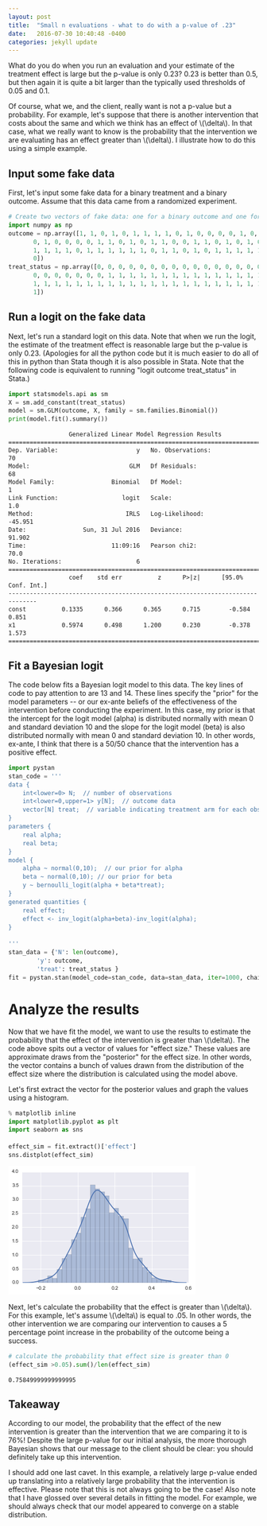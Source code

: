 ```yaml
---
layout: post
title:  "Small n evaluations - what to do with a p-value of .23"
date:   2016-07-30 10:40:48 -0400
categories: jekyll update
---
```


What do you do when you run an evaluation and your estimate of the treatment effect is large but the p-value is only 0.23? 0.23 is better than 0.5, but then again it is quite a bit larger than the typically used thresholds of 0.05 and 0.1. 

Of course, what we, and the client, really want is not a p-value but a probability.  For example, let's suppose that there is another intervention that costs about the same and which we think has an effect of \\(\delta\\).  In that case, what we really want to know is the probability that the intervention we are evaluating has an effect greater than \\(\delta\\). I illustrate how to do this using a simple example.


## Input some fake data
First, let's input some fake data for a binary treatment and a binary outcome. Assume that this data came from a randomized experiment.


```python
# Create two vectors of fake data: one for a binary outcome and one for a binary treatment
import numpy as np
outcome = np.array([1, 1, 0, 1, 0, 1, 1, 1, 1, 0, 1, 0, 0, 0, 0, 1, 0, 1, 1, 1, 1, 0, 1,
       0, 1, 0, 0, 0, 0, 1, 1, 0, 1, 0, 1, 1, 0, 0, 1, 1, 0, 1, 0, 1, 0, 0,
       1, 1, 1, 1, 0, 1, 1, 1, 1, 1, 1, 0, 1, 1, 0, 1, 0, 1, 1, 1, 1, 1, 1,
       0])
treat_status = np.array([0, 0, 0, 0, 0, 0, 0, 0, 0, 0, 0, 0, 0, 0, 0, 0, 0, 0, 0, 0, 0, 0, 0,
       0, 0, 0, 0, 0, 0, 0, 1, 1, 1, 1, 1, 1, 1, 1, 1, 1, 1, 1, 1, 1, 1, 1,
       1, 1, 1, 1, 1, 1, 1, 1, 1, 1, 1, 1, 1, 1, 1, 1, 1, 1, 1, 1, 1, 1, 1,
       1])
```

## Run a logit on the fake data
Next, let's run a standard logit on this data. Note that when we run the logit, the estimate of the treatment effect is reasonable large but the p-value is only 0.23.  (Apologies for all the python code but it is much easier to do all of this in python than Stata though it is also possible in Stata. Note that the following code is equivalent to running "logit outcome treat_status" in Stata.)


```python
import statsmodels.api as sm
X = sm.add_constant(treat_status)
model = sm.GLM(outcome, X, family = sm.families.Binomial())
print(model.fit().summary())
```

                     Generalized Linear Model Regression Results                  
    ==============================================================================
    Dep. Variable:                      y   No. Observations:                   70
    Model:                            GLM   Df Residuals:                       68
    Model Family:                Binomial   Df Model:                            1
    Link Function:                  logit   Scale:                             1.0
    Method:                          IRLS   Log-Likelihood:                -45.951
    Date:                Sun, 31 Jul 2016   Deviance:                       91.902
    Time:                        11:09:16   Pearson chi2:                     70.0
    No. Iterations:                     6                                         
    ==============================================================================
                     coef    std err          z      P>|z|      [95.0% Conf. Int.]
    ------------------------------------------------------------------------------
    const          0.1335      0.366      0.365      0.715        -0.584     0.851
    x1             0.5974      0.498      1.200      0.230        -0.378     1.573
    ==============================================================================


## Fit a Bayesian logit
The code below fits a Bayesian logit model to this data.  The key lines of code to pay attention to are 13 and 14. These lines specify the "prior" for the model parameters -- or our ex-ante beliefs of the effectiveness of the intervention before conducting the experiment.  In this case, my prior is that the intercept for the logit model (alpha) is distributed normally with mean 0 and standard deviation 10 and the slope for the logit model (beta) is also distributed normally with mean 0 and standard deviation 10.  In other words, ex-ante, I think that there is a 50/50 chance that the intervention has a positive effect.  


```python
import pystan
stan_code = '''
data {
    int<lower=0> N;  // number of observations
    int<lower=0,upper=1> y[N];  // outcome data
    vector[N] treat;  // variable indicating treatment arm for each observation
}
parameters {
    real alpha;
    real beta;
}
model {
    alpha ~ normal(0,10);  // our prior for alpha
    beta ~ normal(0,10); // our prior for beta
    y ~ bernoulli_logit(alpha + beta*treat);
}    
generated quantities {
    real effect;
    effect <- inv_logit(alpha+beta)-inv_logit(alpha);
}

'''
stan_data = {'N': len(outcome),
        'y': outcome,
        'treat': treat_status }
fit = pystan.stan(model_code=stan_code, data=stan_data, iter=1000, chains=4)
```

# Analyze the results
Now that we have fit the model, we want to use the results to estimate the probability that the effect of the intervention is greater than \\(\delta\\).  The code above spits out a vector of values for "effect size." These values are approximate draws from the "posterior" for the effect size.  In other words, the vector contains a bunch of values drawn from the distribution of the effect size where the distribution is calculated using the model above. 

Let's first extract the vector for the posterior values and graph the values using a histogram. 


```python
% matplotlib inline
import matplotlib.pyplot as plt
import seaborn as sns

effect_sim = fit.extract()['effect']
sns.distplot(effect_sim)
```

![](/assets/dist_effect_size.png)


Next, let's calculate the probability that the effect is greater than \\(\delta\\).  For this example, let's assume \\(\delta\\) is equal to .05.  In other words, the other intervention we are comparing our intervention to causes a 5 percentage point increase in the probability of the outcome being a success. 


```python
# calculate the probability that effect size is greater than 0
(effect_sim >0.05).sum()/len(effect_sim)
```




    0.75849999999999995



## Takeaway
According to our model, the probability that the effect of the new intervention is greater than the intervention that we are comparing it to is 76%! Despite the large p-value for our initial analysis, the more thorough Bayesian shows that our message to the client should be clear: you should definitely take up this intervention.  

I should add one last cavet. In this example, a relatively large p-value ended up translating into a relatively large probability that the intervention is effective.  Please note that this is not always going to be the case!  Also note that I have glossed over several details in fitting the model.  For example, we should always check that our model appeared to converge on a stable distribution. 
